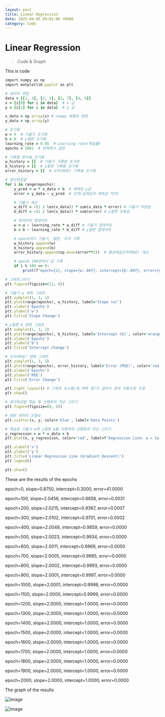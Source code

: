 ```yaml
---
layout: post
title: Linear Regression
date: 2025-04-05 09:01:00 +0900
category: Code
---
```

# Linear Regression
> Code & Graph

This is code
```ruby
import numpy as np
import matplotlib.pyplot as plt

# 데이터 셋업
data = [[1, 3], [2, 5], [3, 7], [4, 9]]
x = [i[0] for i in data]  # x 값
y = [i[1] for i in data]  # y 값

x_data = np.array(x) # numpy 배열로 변환
y_data = np.array(y)

# 초기화
w = 0  # 기울기 초기화
b = 0  # y절편 초기화
learning_rate = 0.05  # Learning rate(학습률)
epochs = 2001  # 반복횟수 설정

# 기록할 변수들 초기화
w_history = []  # 기울기 기록용 초기화
b_history = []  # y절편 기록용 초기화
error_history = []  # 오차(MSE) 기록용 초기화

# 경사하강법
for i in range(epochs):
    y_pred = w * x_data + b  # 예측된 y값
    error = y_data - y_pred  # 오차(실제값과 예측값 차이)

    # 기울기 계산
    w_diff = -(1 / len(x_data)) * sum(x_data * error) # 기울기 미분값
    b_diff = -(1 / len(x_data)) * sum(error) # y절편 미분값

    # 파라미터 업데이트
    w = w - learning_rate * w_diff # 기울기 업데이트
    b = b - learning_rate * b_diff # y절편 업데이트

    # epoch마다 기울기, 절편, 오차 기록
    w_history.append(w)
    b_history.append(b)
    error_history.append(np.mean(error**2))  # 평균제곱오차(MSE) 계산

    # epoch 100번마다 값 기록
    if i % 100 == 0:
        print(f"epoch={i}, slope={w:.04f}, intercept={b:.04f}, error={np.mean(error**2):.04f}")

# 그래프그리기
plt.figure(figsize=(12, 6))

# 기울기 w 변화 그래프
plt.subplot(1, 3, 1)
plt.plot(range(epochs), w_history, label='Slope (w)')
plt.xlabel('Epochs')
plt.ylabel('w')
plt.title('Slope Change')

# y절편 b 변화 그래프
plt.subplot(1, 3, 2)
plt.plot(range(epochs), b_history, label='Intercept (b)', color='orange')
plt.xlabel('Epochs')
plt.ylabel('b')
plt.title('Intercept Change')

# 오차(MSE) 변화 그래프
plt.subplot(1, 3, 3)
plt.plot(range(epochs), error_history, label='Error (MSE)', color='red')
plt.xlabel('Epochs')
plt.ylabel('MSE')
plt.title('Error Change')

plt.tight_layout() # 그래프 요소들(축,제목 등)이 겹치지 않게 자동으로 조정
plt.show()

# 경사하강법 학습 후 선형회귀 직선 그리기
plt.figure(figsize=(8, 6))

# 원본 데이터 산점도
plt.scatter(x, y, color='blue', label='Data Points')

# 학습된 기울기 w와 y절편 b를 이용하여 선형회귀 직선 그리기
y_regression = w * x_data + b
plt.plot(x, y_regression, color='red', label=f'Regression Line: y = {w:.2f}x + {b:.2f}')

plt.xlabel('x')
plt.ylabel('y')
plt.title('Linear Regression Line (Gradient Descent)')
plt.legend()

plt.show()
```

These are the results of the epochs

epoch=0, slope=0.8750, intercept=0.3000, error=41.0000

epoch=100, slope=2.0456, intercept=0.8658, error=0.0031

epoch=200, slope=2.0215, intercept=0.9367, error=0.0007

epoch=300, slope=2.0102, intercept=0.9701, error=0.0002

epoch=400, slope=2.0048, intercept=0.9859, error=0.0000

epoch=500, slope=2.0023, intercept=0.9934, error=0.0000

epoch=600, slope=2.0011, intercept=0.9969, error=0.0000

epoch=700, slope=2.0005, intercept=0.9985, error=0.0000

epoch=800, slope=2.0002, intercept=0.9993, error=0.0000

epoch=900, slope=2.0001, intercept=0.9997, error=0.0000

epoch=1000, slope=2.0001, intercept=0.9998, error=0.0000

epoch=1100, slope=2.0000, intercept=0.9999, error=0.0000

epoch=1200, slope=2.0000, intercept=1.0000, error=0.0000

epoch=1300, slope=2.0000, intercept=1.0000, error=0.0000

epoch=1400, slope=2.0000, intercept=1.0000, error=0.0000

epoch=1500, slope=2.0000, intercept=1.0000, error=0.0000

epoch=1600, slope=2.0000, intercept=1.0000, error=0.0000

epoch=1700, slope=2.0000, intercept=1.0000, error=0.0000

epoch=1800, slope=2.0000, intercept=1.0000, error=0.0000

epoch=1900, slope=2.0000, intercept=1.0000, error=0.0000

epoch=2000, slope=2.0000, intercept=1.0000, error=0.0000


The graph of the results

![Image](https://github.com/user-attachments/assets/df2544cd-9d40-46f3-83e5-910305eb25d5)

![Image](https://github.com/user-attachments/assets/b52d1a29-336e-48d1-bc36-6f5100e2f99a)

